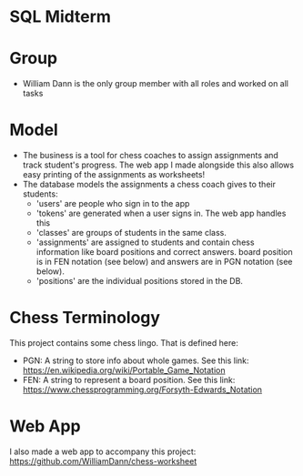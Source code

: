 # SQL Midterm

# Group
- William Dann is the only group member with all roles and worked on all tasks

# Model
- The business is a tool for chess coaches to assign assignments and track student's progress. The web app I made alongside this also allows easy printing of the assignments as worksheets!
- The database models the assignments a chess coach gives to their students:
  - 'users' are people who sign in to the app
  - 'tokens' are generated when a user signs in. The web app handles this
  - 'classes' are groups of students in the same class.
  - 'assignments' are assigned to students and contain chess information like board positions and correct answers. board position is in FEN notation (see below) and answers are in PGN notation (see below).
  - 'positions' are the individual positions stored in the DB.

# Chess Terminology
This project contains some chess lingo. That is defined here:
- PGN: A string to store info about whole games. See this link: https://en.wikipedia.org/wiki/Portable_Game_Notation
- FEN: A string to represent a board position. See this link: https://www.chessprogramming.org/Forsyth-Edwards_Notation

# Web App
I also made a web app to accompany this project:
https://github.com/WilliamDann/chess-worksheet